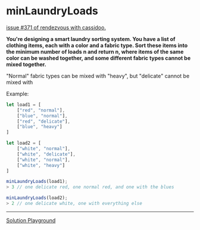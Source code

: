 # minLaundryLoads

[issue #371 of rendezvous with cassidoo.](https://buttondown.com/cassidoo/archive/show-me-your-friends-and-ill-show-you-your-future/)

**You're designing a smart laundry sorting system.
You have a list of clothing items, each with a color
and a fabric type.
Sort these items into the minimum number of loads n
and return n, where items of the same color can be
washed together, and some different fabric types
cannot be mixed together.**

"Normal" fabric types can be mixed with "heavy", but "delicate" cannot be mixed with

Example:

```ts
let load1 = [
    ["red", "normal"],
    ["blue", "normal"],
    ["red", "delicate"],
    ["blue", "heavy"]
]

let load2 = [
    ["white", "normal"],
    ["white", "delicate"],
    ["white", "normal"],
    ["white", "heavy"]
]

minLaundryLoads(load1);
> 3 // one delicate red, one normal red, and one with the blues

minLaundryLoads(load2);
> 2 // one delicate white, one with everything else
```

---

[Solution Playground](https://tsplay.dev/mLVqew)
